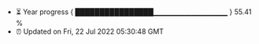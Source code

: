 - ⏳ Year progress { ████████████████▁▁▁▁▁▁▁▁▁▁▁▁▁▁ } 55.41 %
- ⏰ Updated on Fri, 22 Jul 2022 05:30:48 GMT

